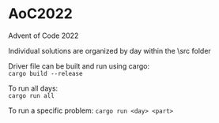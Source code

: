 # AoC2022
Advent of Code 2022

Individual solutions are organized by day within the \src folder

Driver file can be built and run using cargo: <br>
```cargo build --release```

To run all days: <br>
```cargo run all```

To run a specific problem:
```cargo run <day> <part>```
